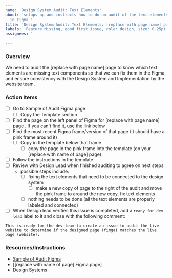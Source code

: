 ```yaml
---
name: 'Design System Audit: Text Elements'
about: 'setups up and instructs how to do an audit of the text elements of a page
  in Figma '
title: 'Design System Audit: Text Elements: [replace with page name] page'
labels: 'Feature Missing, good first issue, role: design, size: 0.25pt'
assignees: ''

---
```


### Overview
We need to audit the [replace with page name] page to know which text elements are missing text components so that we can fix them in the Figma, and ensure consistency with the Design System and Implementation by the website team. 

### Action Items
- [ ] Go to Sample of Audit Figma page
   - [ ] Copy the Template section
- [ ] Find the page on the left panel of Figma for [replace with page name] page .  If you can't find it, use the link below
- [ ] Find the most recent Figma frame/version of that page (It should have a pink frame around it)
   - [ ] Copy in the template below that frame
      - [ ] copy the page in the pink frame into the template (on your [replace with name of page] page)
- [ ] Follow the instructions in the template
- [ ] Review with Design Lead when finished auditing to agree on next steps
   - possible steps include:
     - [ ] fixing the text elements that need to be connected to the design system
        - [ ] make a new copy of page to the right of the audit and move the pink frame to around the new copy, fix text elements
     - [ ] nothing needs to be done (all the text elements are properly labeled and connected)
- [ ] When Design lead verifies this issue is completed, add a `ready for dev lead` label to it and close with the following comment:
```
This is ready for the dev team to create an issue to audit the live website to determine if the designed page (fimga) matches the live page (website).
```

### Resources/Instructions
- [Sample of Audit Figma](https://www.figma.com/file/0RRPy1Ph7HafI3qOITg0Mr/Hack-for-LA-Website?node-id=19750%3A127093)
- [[replace with name of page]  Figma page]
- [Design Systems](https://www.figma.com/file/0RRPy1Ph7HafI3qOITg0Mr/Hack-for-LA-Website?node-id=3686%3A93)
